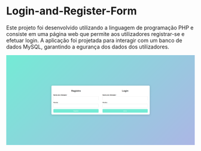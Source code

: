 # Login-and-Register-Form

Este projeto foi desenvolvido utilizando a linguagem de programação PHP e consiste em uma página web que permite aos utilizadores registrar-se e efetuar login. 
A aplicação foi projetada para interagir com um banco de dados MySQL, garantindo a egurança dos dados dos utilizadores.

![Página Incial  do Projeto](https://github.com/JoaoGaspar04/Login-and-Register-Form/blob/main/imagens/HomePage.png)


